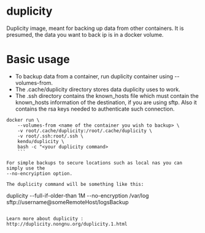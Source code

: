 # duplicity
Duplicity image, meant for backing up data from other containers.
It is presumed, the data you want to back ip is in a docker volume.

# Basic usage
* To backup data from a container, run duplicity container using --volumes-from.
* The .cache/duplicity directory stores data duplicity uses to work.
* The .ssh directory contains the known_hosts file which must contain the
known_hosts information of the destination, if you are using sftp.
Also it contains the rsa keys needed to authenticate such connection.

```
docker run \
    --volumes-from <name of the container you wish to backup> \
    -v root/.cache/duplicity:/root/.cache/duplicity \
    -v root/.ssh:root/.ssh \
    kendu/duplicity \
    bash -c "<your duplicity command>
    ```

For simple backups to secure locations such as local nas you can simply use the
--no-encryiption option.

The duplicity command will be something like this:
```
duplicity --full-if-older-than 1M --no-encryption /var/log sftp://username@someRemoteHost/logsBackup
```

Learn more about duplicity :
http://duplicity.nongnu.org/duplicity.1.html
